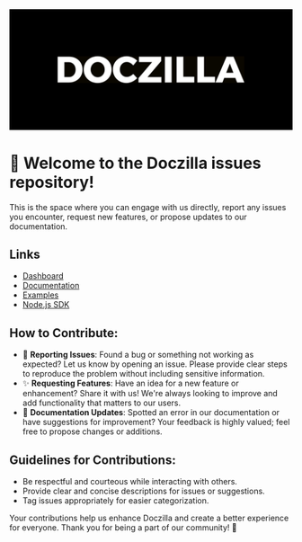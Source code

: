 <img src="./.github/banner.png" alt="logo" />

# 👋 Welcome to the Doczilla issues repository!

This is the space where you can engage with us directly, report any issues you encounter, request new features, or
propose updates to our documentation.

## Links
- [Dashboard](https://www.doczilla.app/login)
- [Documentation](https://docs.doczilla.app/introduction)
- [Examples](https://docs.doczilla.app/examples/introduction)
- [Node.js SDK](https://github.com/Doczilla-APP/doczilla-node)

## How to Contribute:

- 🐛 **Reporting Issues**: Found a bug or something not working as expected? Let us know by opening an issue. Please
  provide clear steps to reproduce the problem without including sensitive information.
- ✨ **Requesting Features**: Have an idea for a new feature or enhancement? Share it with us! We're always looking to
  improve and add functionality that matters to our users.
- 📖 **Documentation Updates**: Spotted an error in our documentation or have suggestions for improvement? Your feedback
  is highly valued; feel free to propose changes or additions.

## Guidelines for Contributions:

- Be respectful and courteous while interacting with others.
- Provide clear and concise descriptions for issues or suggestions.
- Tag issues appropriately for easier categorization.

Your contributions help us enhance Doczilla and create a better experience for everyone. Thank you for being a part of
our community! 🚀